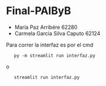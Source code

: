 # Final-PAIByB

*  María Paz Arribére 62280
*  Carmela García Silva Caputo 62124

Para correr la interfaz es por el cmd 
       
       py -m streamlit run interfaz.py
o 
      
       streamlit run interfaz.py

       
